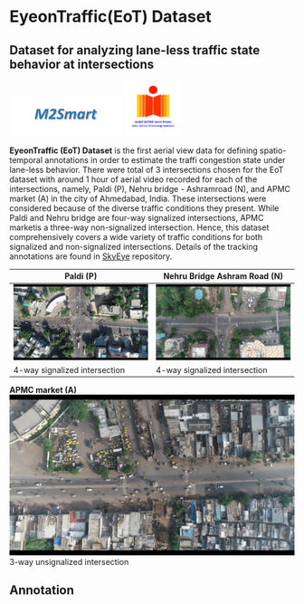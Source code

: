 # EyeonTraffic(EoT) Dataset
## Dataset for analyzing lane-less traffic state behavior at intersections
<img src="images/m2smart.png" width="200"> <img src="images/iith.png" width="100">

<b>EyeonTraffic (EoT) Dataset</b> is the first aerial view data for defining spatio-temporal annotations in order to estimate the traffi congestion state under lane-less behavior. There were total of 3 intersections chosen for the EoT dataset with  around  1  hour  of  aerial  video  recorded  for  each  of the intersections, namely, Paldi (P), Nehru bridge - Ashramroad (N), and APMC market (A) in the city of Ahmedabad, India. These  intersections  were  considered  because  of  the diverse traffic conditions they present. While Paldi and Nehru bridge are  four-way  signalized  intersections, APMC  marketis a three-way non-signalized intersection. Hence, this dataset comprehensively  covers  a  wide  variety  of  traffic  conditions for  both  signalized  and  non-signalized  intersections.  Details of the tracking annotations are found in [SkyEye](https://github.com/debadityaroy/SkyEye/) repository.

**Paldi (P)**         | **Nehru Bridge Ashram Road (N)**       
----------------|--------------
![](images/paldi.png) |![](images/nehru.png)
4-way signalized intersection | 4-way signalized intersection 
**APMC market (A)**
![](images/apmc.png)
3-way unsignalized intersection


<h2> Annotation </h2>


